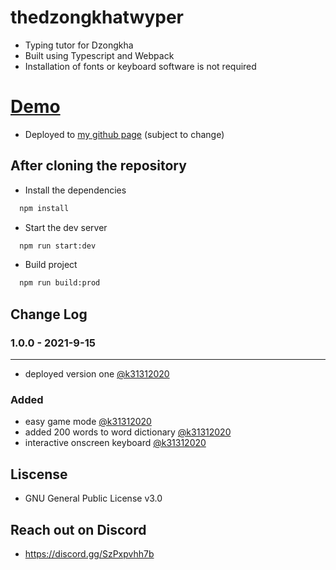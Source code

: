 # thedzongkhatwyper

* Typing tutor for Dzongkha
* Built using Typescript and Webpack
* Installation of fonts or keyboard software is not required

# [Demo](https://k31312020.github.io)

* Deployed to [my github page](https://k31312020.github.io) (subject to change)
  
## After cloning the repository
* Install the dependencies
```sh
  npm install
```
* Start the dev server
```sh
  npm run start:dev
```
* Build project
```sh
  npm run build:prod
```

## Change Log
### 1.0.0 - 2021-9-15
___
* deployed version one [@k31312020]('https://github.com/k31312020')
### Added
* easy game mode [@k31312020]('https://github.com/k31312020')
* added 200 words to word dictionary [@k31312020]('https://github.com/k31312020')
* interactive onscreen keyboard [@k31312020]('https://github.com/k31312020')

## Liscense
* GNU General Public License v3.0

## Reach out on Discord
* https://discord.gg/SzPxpvhh7b
